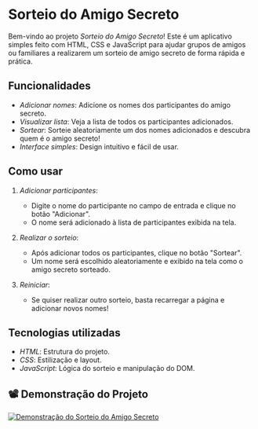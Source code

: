 # Sorteio do Amigo Secreto

Bem-vindo ao projeto *Sorteio do Amigo Secreto*! Este é um aplicativo simples feito com HTML, CSS e JavaScript para ajudar grupos de amigos ou familiares a realizarem um sorteio de amigo secreto de forma rápida e prática.

## Funcionalidades

- *Adicionar nomes*: Adicione os nomes dos participantes do amigo secreto.
- *Visualizar lista*: Veja a lista de todos os participantes adicionados.
- *Sortear*: Sorteie aleatoriamente um dos nomes adicionados e descubra quem é o amigo secreto!
- *Interface simples*: Design intuitivo e fácil de usar.

## Como usar

1. *Adicionar participantes*:
   - Digite o nome do participante no campo de entrada e clique no botão "Adicionar".
   - O nome será adicionado à lista de participantes exibida na tela.

2. *Realizar o sorteio*:
   - Após adicionar todos os participantes, clique no botão "Sortear".
   - Um nome será escolhido aleatoriamente e exibido na tela como o amigo secreto sorteado.

3. *Reiniciar*:
   - Se quiser realizar outro sorteio, basta recarregar a página e adicionar novos nomes!

## Tecnologias utilizadas

- *HTML*: Estrutura do projeto.
- *CSS*: Estilização e layout.
- *JavaScript*: Lógica do sorteio e manipulação do DOM.

## 📽 Demonstração do Projeto

[![Demonstração do Sorteio do Amigo Secreto](https://img.youtube.com/vi/r5DDI5RfgSU/maxresdefault.jpg)](https://www.youtube.com/watch?v=r5DDI5RfgSU)
